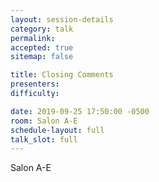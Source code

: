 ```yaml
---
layout: session-details
category: talk
permalink:
accepted: true
sitemap: false

title: Closing Comments
presenters:
difficulty:

date: 2019-09-25 17:50:00 -0500
room: Salon A-E
schedule-layout: full
talk_slot: full
---
```

Salon A-E
